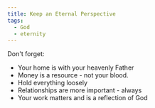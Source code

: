 ```yaml
---
title: Keep an Eternal Perspective
tags:
  - God
  - eternity
---
```


Don't forget:

  * Your home is with your heavenly Father
  * Money is a resource - not your blood.
  * Hold everything loosely 
  * Relationships are more important - always
  * Your work matters and is a reflection of God
